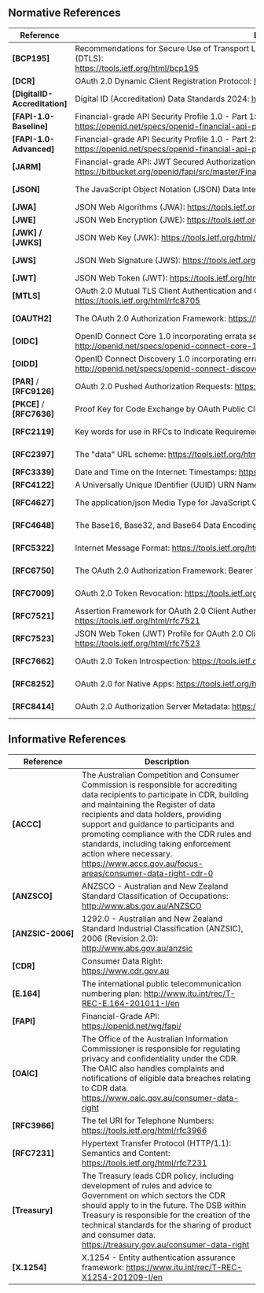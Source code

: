 ## Normative References



| Reference | Description | Version |
|-----------|-------------|---------|
| <a id="nref-BCP195"></a>**[BCP195]** | Recommendations for Secure Use of Transport Layer Security (TLS) and Datagram Transport Layer Security (DTLS): <br><https://tools.ietf.org/html/bcp195> | |
| <a id="nref-DCR"></a>**[DCR]** | OAuth 2.0 Dynamic Client Registration Protocol: <https://datatracker.ietf.org/doc/html/rfc7591> | July 2015 |
| <a id="nref-DigitalID-Accreditation"></a>**[DigitalID-Accreditation]** | Digital ID (Accreditation) Data Standards 2024: <https://www.legislation.gov.au/F2024L01435/latest/text> | November 2024 |
| <a id="nref-FAPI-1-0-Baseline"></a>**[FAPI-1.0-Baseline]** | Financial-grade API Security Profile 1.0 - Part 1: Baseline: <br><https://openid.net/specs/openid-financial-api-part-1-1_0.html> | March 2021 |
| <a id="nref-FAPI-1-0-Advanced"></a>**[FAPI-1.0-Advanced]** | Financial-grade API Security Profile 1.0 - Part 2: Advanced: <br><https://openid.net/specs/openid-financial-api-part-2-1_0.html> | March 2021 |
| <a id="nref-JARM"></a>**[JARM]** | Financial-grade API: JWT Secured Authorization Response Mode for OAuth 2.0 (JARM): <br><https://bitbucket.org/openid/fapi/src/master/Financial_API_JWT_Secured_Authorization_Response_Mode.md> | October 2020 |
| <a id="nref-RFC8259"></a><a id="nref-JSON"></a>**[JSON]** | The JavaScript Object Notation (JSON) Data Interchange Format: <https://tools.ietf.org/html/rfc8259> | December 2017 |
| <a id="nref-RFC7518"></a><a id="nref-JWA"></a>**[JWA]** | JSON Web Algorithms (JWA): <https://tools.ietf.org/html/rfc7518> | May 2015 |
| <a id="nref-RFC7516"></a><a id="nref-JWE"></a>**[JWE]** | JSON Web Encryption (JWE): <https://tools.ietf.org/html/rfc7516> | May 2015 |
| <a id="nref-JWKS"></a><a id="nref-RFC7517"></a><a id="nref-JWK"></a>**[JWK] / [JWKS]** | JSON Web Key (JWK): <https://tools.ietf.org/html/rfc7517> | May 2015 |
| <a id="nref-RFC7797"></a><a id="nref-JWS"></a>**[JWS]** | JSON Web Signature (JWS): <https://tools.ietf.org/html/rfc7797> | February 2016 |
| <a id="nref-RFC7519"></a><a id="nref-JWT"></a>**[JWT]** | JSON Web Token (JWT): <https://tools.ietf.org/html/rfc7519> | May 2015 |
| <a id="nref-RFC8705"></a><a id="nref-MTLS"></a>**[MTLS]** | OAuth 2.0 Mutual TLS Client Authentication and Certificate Bound Access Tokens: <br><https://tools.ietf.org/html/rfc8705> | February 2020 |
| <a id="nref-RFC6749"></a><a id="nref-OAUTH2"></a>**[OAUTH2]** | The OAuth 2.0 Authorization Framework: <https://tools.ietf.org/html/rfc6749> | October 2012 |
| <a id="nref-OIDC"></a>**[OIDC]** | OpenID Connect Core 1.0 incorporating errata set 1: <br><http://openid.net/specs/openid-connect-core-1_0.html> | November 2014 |
| <a id="nref-OIDD"></a>**[OIDD]** | OpenID Connect Discovery 1.0 incorporating errata set 1: <br><http://openid.net/specs/openid-connect-discovery-1_0.html> | November 2014 |
| <a id="nref-RFC9126"></a><a id="nref-PAR"></a>**[PAR]** / **[RFC9126]** | OAuth 2.0 Pushed Authorization Requests: <https://tools.ietf.org/html/rfc9126> | September 2021 |
| <a id="nref-RFC7636"></a><a id="nref-PKCE"></a>**[PKCE]** / **[RFC7636]** | Proof Key for Code Exchange by OAuth Public Clients: <https://datatracker.ietf.org/doc/html/rfc7636> | September 2015 |
| <a id="nref-RFC2119"></a>**[RFC2119]** | Key words for use in RFCs to Indicate Requirement Levels: <https://tools.ietf.org/html/rfc2119> | March 1997 |
| <a id="nref-RFC2397"></a>**[RFC2397]** | The "data" URL scheme: <https://tools.ietf.org/html/rfc2397> | August 1998 |
| <a id="nref-RFC3339"></a>**[RFC3339]** | Date and Time on the Internet: Timestamps: <https://tools.ietf.org/html/rfc3339> | July 2002 |
| <a id="nref-RFC4122"></a>**[RFC4122]** | A Universally Unique IDentifier (UUID) URN Namespace: <https://tools.ietf.org/html/rfc4122> | July 2005 |
| <a id="nref-RFC4627"></a>**[RFC4627]** | The application/json Media Type for JavaScript Object Notation (JSON): <https://tools.ietf.org/html/rfc4627> | October 2006 |
| <a id="nref-RFC4648"></a>**[RFC4648]** | The Base16, Base32, and Base64 Data Encodings: <https://tools.ietf.org/html/rfc4648> | October 2006 |
| <a id="nref-RFC5322"></a>**[RFC5322]** | Internet Message Format: <https://tools.ietf.org/html/rfc5322> | October 2008 |
| <a id="nref-RFC6750"></a>**[RFC6750]** | The OAuth 2.0 Authorization Framework: Bearer Token Usage: <https://tools.ietf.org/html/rfc6750> | October 2012 |
| <a id="nref-RFC7009"></a>**[RFC7009]** | OAuth 2.0 Token Revocation: <https://tools.ietf.org/html/rfc7009> | August 2013 |
| <a id="nref-RFC7521"></a>**[RFC7521]** | Assertion Framework for OAuth 2.0 Client Authentication and Authorization Grants: <br><https://tools.ietf.org/html/rfc7521> | May 2015 |
| <a id="nref-RFC7523"></a>**[RFC7523]** | JSON Web Token (JWT) Profile for OAuth 2.0 Client Authentication and Authorization Grants: <br><https://tools.ietf.org/html/rfc7523> | May 2015 |
| <a id="nref-RFC7662"></a>**[RFC7662]** | OAuth 2.0 Token Introspection: <https://tools.ietf.org/html/rfc7662> | October 2015 |
| <a id="nref-RFC8252"></a>**[RFC8252]** | OAuth 2.0 for Native Apps: <https://tools.ietf.org/html/rfc8252> | October 2017 |
| <a id="nref-RFC8414"></a>**[RFC8414]** | OAuth 2.0 Authorization Server Metadata: <https://tools.ietf.org/html/rfc8414> | June 2018 |


## Informative References

| Reference | Description |
|-----------|-------------|
| <a id="iref-ACCC"></a>**[ACCC]** | The Australian Competition and Consumer Commission is responsible for accrediting data recipients to participate in CDR, building and maintaining the Register of data recipients and data holders, providing support and guidance to participants and promoting compliance with the CDR rules and standards, including taking enforcement action where necessary.<br><https://www.accc.gov.au/focus-areas/consumer-data-right-cdr-0> |
| <a id="iref-ANZSCO"></a>**[ANZSCO]** | ANZSCO - Australian and New Zealand Standard Classification of Occupations: <http://www.abs.gov.au/ANZSCO> |
| <a id="iref-ANZSIC-2006"></a><span style="white-space: nowrap;">**[ANZSIC-2006]**</span> | 1292.0 - Australian and New Zealand Standard Industrial Classification (ANZSIC), 2006 (Revision 2.0): <http://www.abs.gov.au/anzsic> |
| <a id="iref-CDR"></a>**[CDR]** | Consumer Data Right: <https://www.cdr.gov.au> |
| <a id="iref-E-164"></a>**[E.164]** | The international public telecommunication numbering plan: <http://www.itu.int/rec/T-REC-E.164-201011-I/en> |
| <a id="iref-FAPI"></a>**[FAPI]** | Financial-Grade API: <br><https://openid.net/wg/fapi/> |
| <a id="iref-OAIC"></a>**[OAIC]** | The Office of the Australian Information Commissioner is responsible for regulating privacy and confidentiality under the CDR. The OAIC also handles complaints and notifications of eligible data breaches relating to CDR data.<br><https://www.oaic.gov.au/consumer-data-right> |
| <a id="iref-RFC3966"></a>**[RFC3966]** | The tel URI for Telephone Numbers: <https://tools.ietf.org/html/rfc3966> |
| <a id="iref-RFC7231"></a>**[RFC7231]** | Hypertext Transfer Protocol (HTTP/1.1): Semantics and Content: <https://tools.ietf.org/html/rfc7231> |
| <a id="iref-Treasury"></a>**[Treasury]** | The Treasury leads CDR policy, including development of rules and advice to Government on which sectors the CDR should apply to in the future. The DSB within Treasury is responsible for the creation of the technical standards for the sharing of product and consumer data.<br><https://treasury.gov.au/consumer-data-right> | |
| <a id="iref-X.1254"></a>**[X.1254]** | X.1254 - Entity authentication assurance framework: <https://www.itu.int/rec/T-REC-X1254-201209-I/en> |
